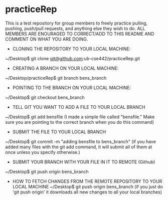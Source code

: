 # practiceRep
This is a test repository for group members to freely practice pulling, pushing, push/pull requests, and anything else they wish to do.
ALL MEMBERS ARE ENOURAGED TO CORRECT/ADD TO THIS README AND COMMENT ON WHAT YOU ARE DOING.

- CLONING THE REPOSITORY TO YOUR LOCAL MACHINE:

 ~/Desktop$ git clone git@github.com:ub-cse442/practiceRep.git

- CREATING A BRANCH ON YOUR LOCAL MACHINE:

~/Desktop/practiceRep$ git branch bens_branch

- POINTING TO THE BRANCH ON YOUR LOCAL MACHINE:
 
~/Desktop$ git checkout bens_branch 

- TELL GIT YOU WANT TO ADD A FILE TO YOUR LOCAL BRANCH 

~/Desktop$ git add bensfile
(I made a simple file called "bensfile." Make sure you are pointing to the correct branch when you do this command)

- SUBMIT THE FILE TO YOUR LOCAL BRANCH

 ~/Desktop$ git commit -m "adding bensfile to bens_branch"
(if you have added many files with the git add <file> command, it will submit all of them at once unless you specify otherwise.)

- SUBMIT YOUR BRANCH WITH YOUR FILE IN IT TO REMOTE (Github)

 ~/Desktop$ git push origin bens_branch
 
- HOW TO FETCH CHANGES FROM THE REMOTE REPOSITORY TO YOUR LOCAL MACHINE
 ~/Desktop$ git push origin bens_branch
  (if you just do 'git push origin' it downloads all new changes to all your local branches)

 

